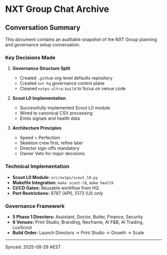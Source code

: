 # NXT Group Chat Archive

## Conversation Summary

This document contains an auditable snapshot of the NXT Group planning and governance setup conversation.

### Key Decisions Made

1. **Governance Structure Split**
   - Created `.github` org-level defaults repository
   - Created `nxt-hq` governance control plane
   - Cleaned `nxtps-ultra-build` to focus on venue code

2. **Scout L0 Implementation**
   - Successfully implemented Scout L0 module
   - Wired to canonical CSV processing
   - Emits signals and health data

3. **Architecture Principles**
   - Speed > Perfection
   - Skeleton crew first, refine later
   - Director sign-offs mandatory
   - Owner Veto for major decisions

### Technical Implementation

- **Scout L0 Module:** `src/nxtps/scout_l0.py`
- **Makefile Integration:** `make scout-l0`, `make health`
- **CI/CD Gates:** Reusable workflow from HQ
- **Port Restrictions:** 8787 (API), 5173 (UI) only

### Governance Framework

- **5 Phase 1 Directors:** Assistant, Doctor, Butler, Finance, Security
- **6 Venues:** Print Studio, Branding, Nexframe, AI F&B, AI Trading, LuxScout
- **Build Order:** Launch Directors → Print Studio → Growth → Scale

---

Synced: 2025-08-29 AEST
